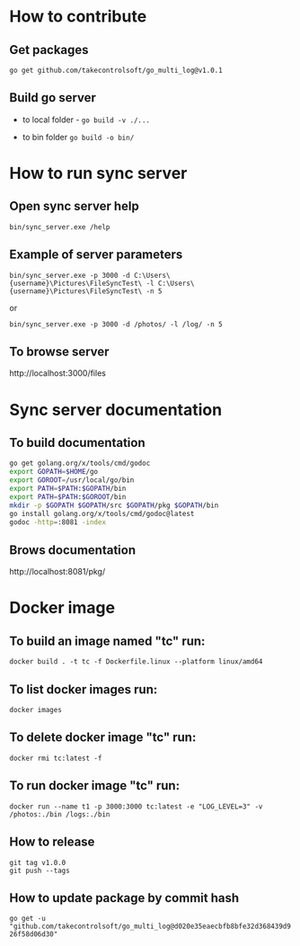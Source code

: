 
# How to contribute

## Get packages
`go get github.com/takecontrolsoft/go_multi_log@v1.0.1`

## Build go server
* to local folder - `go build -v ./...`

* to bin folder `go build -o bin/`

# How to run sync server
## Open sync server help
`bin/sync_server.exe /help`

## Example of server parameters
`bin/sync_server.exe -p 3000 -d C:\Users\{username}\Pictures\FileSyncTest\ -l C:\Users\{username}\Pictures\FileSyncTest\ -n 5`

or

`bin/sync_server.exe -p 3000 -d /photos/ -l /log/ -n 5`

## To browse server
http://localhost:3000/files

# Sync server documentation
## To build documentation
```bash
go get golang.org/x/tools/cmd/godoc
export GOPATH=$HOME/go 
export GOROOT=/usr/local/go/bin
export PATH=$PATH:$GOPATH/bin
export PATH=$PATH:$GOROOT/bin
mkdir -p $GOPATH $GOPATH/src $GOPATH/pkg $GOPATH/bin
go install golang.org/x/tools/cmd/godoc@latest
godoc -http=:8081 -index
```
## Brows documentation
 http://localhost:8081/pkg/


# Docker image
## To build an image named "tc" run:
`docker build . -t tc -f Dockerfile.linux --platform linux/amd64`

## To list docker images run:
`docker images`

## To delete docker image "tc" run:
`docker rmi tc:latest -f`

## To run docker image "tc" run:
`docker run --name t1 -p 3000:3000 tc:latest -e "LOG_LEVEL=3" -v /photos:./bin /logs:./bin`

## How to release
`git tag v1.0.0`      
`git push --tags`   

## How to update package by commit hash
`go get -u "github.com/takecontrolsoft/go_multi_log@d020e35eaecbfb8bfe32d368439d926f58d06d30"`